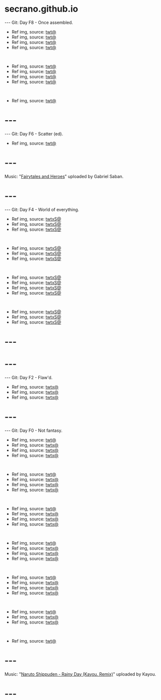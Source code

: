 # secrano.github.io

--- Git: Day F8 - Once assembled.

- Ref img, source: [twt@](https://x.com/NijiChara/status/1830546846004944920)
- Ref img, source: [twt@](https://x.com/SosuArt/status/1830271043237478630)
- Ref img, source: [twt@](https://x.com/AiWithYou1/status/1830535746283082178)
- Ref img, source: [twt@](https://x.com/TopGyaru/status/1830670384267714764)

<br/>

- Ref img, source: [twt@](https://x.com/hirayurika/status/1830348558467563754)
- Ref img, source: [twt@](https://x.com/retro_twt/status/1830406549459632152)
- Ref img, source: [twt@](https://x.com/retro_twt/status/1830682120731201885)
- Ref img, source: [twt@](https://x.com/pokemon_dailyy/status/1830423112870965722)

<br/>

- Ref img, source: [twt@](https://www.youtube.com/watch?v=KMCaac1E1ZQ)

# ---

--- Git: Day F6 - Scatter (ed).

- Ref img, source: [twt@](https://x.com/KenpachZki/status/1829922717849509896)

# ---
Music: "[Fairytales and Heroes](https://www.youtube.com/watch?v=Ri-q0dgTqCA)" uploaded by Gabriel Saban.
# ---

--- Git: Day F4 - World of everything.

- Ref img, source: [twtxS@](https://www.youtube.com/watch?v=UkQENyhV88c)
- Ref img, source: [twtxS@](https://www.youtube.com/watch?v=UYW1lKNVI90)
- Ref img, source: [twtxS@](https://x.com/HabibuAbuGoat/status/1829864549975040179)

<br/>

- Ref img, source: [twtxS@](https://x.com/minima_ai/status/1830132691137937727)
- Ref img, source: [twtxS@](https://x.com/NoCatsNoLife_m/status/1830124429000724867)
- Ref img, source: [twtxS@](https://x.com/lion_sey/status/1830123924967018501)

<br/>

- Ref img, source: [twtxS@](https://x.com/sakasamaszn/status/1830014193086709923)
- Ref img, source: [twtxS@](https://x.com/GAx5jx8Lsq4mBIn/status/1830123314532299144)
- Ref img, source: [twtxS@](https://x.com/softshoujo/status/1829974979896840408)
- Ref img, source: [twtxS@](https://x.com/MensurMuse/status/1829891984854786230)

<br/>

- Ref img, source: [twtxS@](https://x.com/peronyawns/status/1830008962978099617)
- Ref img, source: [twtxS@](https://x.com/brendafarro/status/1829940104766636058)
- Ref img, source: [twtxS@](https://x.com/zhuzi_k/status/1829947379396837830)

# ---
# ---

--- Git: Day F2 - Flaw'd.

- Ref img, source: [twtx@](https://x.com/Skyrn99/status/1829865168874127487)
- Ref img, source: [twtx@](https://x.com/miboso__/status/1829917608579383637)
- Ref img, source: [twtx@](https://x.com/Miu_ryy/status/1829443851607589042)

# ---

--- Git: Day F0 - Not fantasy.

- Ref img, source: [twt@](https://x.com/MarcoGrandFleet/status/1829137966557798576)
- Ref img, source: [twtx@](https://x.com/MangaContexts/status/1828936607128273197)
- Ref img, source: [twtx@](https://x.com/__c_9/status/1829112258711945377)
- Ref img, source: [twtx@](https://x.com/MarcoGrandFleet/status/1829214809734217741)

<br/>

- Ref img, source: [twt@](https://x.com/NoCatsNoLife_m/status/1829284650851926102)
- Ref img, source: [twtx@](https://x.com/NoCatsNoLife_m/status/1829295481186586692)
- Ref img, source: [twtx@](https://x.com/memechaotic/status/1829128335483441211)
- Ref img, source: [twtx@](https://x.com/kattlatte/status/1829169321161142775)

<br/>

- Ref img, source: [twt@](https://x.com/AI_CyberDreams/status/1829054297817936076)
- Ref img, source: [twtx@](https://x.com/koahri1/status/1829262756274729199)
- Ref img, source: [twtx@](https://x.com/opdaiIy/status/1829132885443399726)
- Ref img, source: [twtx@](https://x.com/o_to_to/status/1828356791081542093)

<br/>

- Ref img, source: [twt@](https://x.com/loki_illust/status/1828629813785174476)
- Ref img, source: [twtx@](https://x.com/lakeside529/status/1829120956369121620)
- Ref img, source: [twtx@](https://x.com/BubbleXc27vr2/status/1829188081674858525)
- Ref img, source: [twtx@](https://x.com/JJKcontents/status/1828997386506527116)

<br/>

- Ref img, source: [twt@](https://x.com/BubbleXc27vr2/status/1829190286771401027)
- Ref img, source: [twtx@](https://x.com/onepiecedaiIys/status/1828990121539965410)
- Ref img, source: [twtx@](https://x.com/Macbaconai/status/1829094653397729429)
- Ref img, source: [twtx@](https://x.com/Clare_EVEonline/status/1829110581418484127)

<br/>

- Ref img, source: [twt@](https://x.com/ran9u/status/1827843403088040108)
- Ref img, source: [twtx@](https://x.com/animel7316/status/1828657036068016581)
- Ref img, source: [twtx@](https://x.com/Clare_EVEonline/status/1829077126374662544)

<br/>

- Ref img, source: [twt@](https://x.com/albertdrosphoto/status/1829140695791350164)

# ---

Music: "[Naruto Shippuden - Rainy Day (Kayou. Remix)](https://www.youtube.com/watch?v=HBQXS_Cv96Y)" uploaded by Kayou.
# ---
